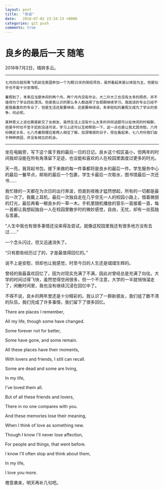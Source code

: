 ```yaml
---
layout: post
title:  "杂谈"
date:   2018-07-02 23:34:13 +0000
categories: git push
comments: true
---
```

# 良乡的最后一天 随笔

2018年7月2日，晴转多云。

---

	七月四日就将乘飞机前往美国参加一个为期15天的简短项目，虽然看起来是以体验为主，但是似乎也不能十分怠惰呢。
	
	暑假到了，本来应当是休闲的两个月。两个月内没有作业，大二升大三也没有太多的顾虑，并不值得为了学业四处漂流。但是我认识的那么多人都选择了在假期继续学习。我就读的专业已经不是我最喜欢的专业了，但是生活还是要继续，还是要继续读。本来轻松的暑假又成为了学业的竞争，何必呢。
	
	某种意义上说也算是新交了女朋友，虽然生活上没有什么太多的共同话题可以在休闲的时候聊，但是平时也不至于尬到没话可说，学习上还可以互相帮助一下，这一点也是让我尤其欣慰。六月份确定关系，七八月暑假理应是两人相互了解，加深情感的日子，现在看起来，七八月份我们由于种种原因，并没有相见的机会。

---

坐在电脑旁，写下这个属于我的最后一日的日记。良乡这个校区虽小，但两年的时间我却没能在所有角落留下足迹，也没能和喜欢的人在校园里面度过更多的时光。

天一亮，我背起书包，接下来做的每一件事都将是良乡的最后一件。学生服务中心的最后一餐早点，邮局的最后一个包裹，学生卡最后一次取水，图书馆最后一次还书……

我忙碌的一天都在为次日的出行奔波，但直到夜晚才猛然想起，所有的一切都是最后一次了。我戴上耳机，最后一次独自走在几乎空无一人的校园小路上，借着微弱的灯光，最后再看一眼良乡的一草一木。手机里随机播放的音乐一首接着一首，每一首都让我想起独自一人在校园里散步时的微妙感觉，自由，无忧，却有一丝孤独与羡慕。

“人生中我也有很多事情还没来得及尝试，就像这校园里我还有很多地方没有去过……”

一个念头闪过，但又迅速消失了。

“只有那些经历过了的，才是最值得回忆的。”

说不上是安慰，但却也让我感觉，时至今日的人生还是熠熠生辉的。

曾经的我最喜欢回忆了，因为对现实充满了不满，因此对曾经总是充满了向往。大学的时间过得飞快，虽然觉得空闲很多，但一个不注意，大学的一半就悄悄溜走了，闲散时间里，我也没有继续沉浸在回忆中了。

不得不说，良乡的两年里还是十分精彩的。我认识了一群新朋友，我们组了数不清的队伍，我们完成了许多事情，我们留下了很多回忆。

There are places I remember,

All my life, though some have changed.

Some forever not for better,

Some have gone, and  some remain.

All these places have their moments,

With lovers and friends, I still can recall.

Some are dead and some are living,

In my life,

I've loved them all.

But of all these friends and lovers,

There in no one compares with you.

And these memories lose their meaning,

When I think of love as something new.

Though I know I'll never lose affection,

For people and things, that went before.

I know I'll often stop and think about them,

In my life, 

I love you more. 

倦意袭来，明天再补几句吧。